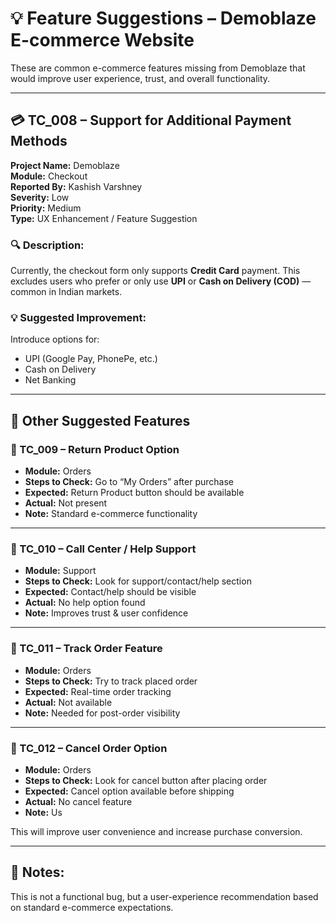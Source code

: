 # 💡 Feature Suggestions – Demoblaze E-commerce Website

These are common e-commerce features missing from Demoblaze that would improve user experience, trust, and overall functionality.

---

## 💳 TC_008 – Support for Additional Payment Methods

**Project Name:** Demoblaze  
**Module:** Checkout  
**Reported By:** Kashish Varshney  
**Severity:** Low  
**Priority:** Medium  
**Type:** UX Enhancement / Feature Suggestion

### 🔍 Description:
Currently, the checkout form only supports **Credit Card** payment. This excludes users who prefer or only use **UPI** or **Cash on Delivery (COD)** — common in Indian markets.

### 💡 Suggested Improvement:
Introduce options for:
- UPI (Google Pay, PhonePe, etc.)
- Cash on Delivery
- Net Banking

---

## 🧾 Other Suggested Features

### 🔹 TC_009 – Return Product Option
- **Module:** Orders  
- **Steps to Check:** Go to “My Orders” after purchase  
- **Expected:** Return Product button should be available  
- **Actual:** Not present  
- **Note:** Standard e-commerce functionality

---

### 🔹 TC_010 – Call Center / Help Support
- **Module:** Support  
- **Steps to Check:** Look for support/contact/help section  
- **Expected:** Contact/help should be visible  
- **Actual:** No help option found  
- **Note:** Improves trust & user confidence

---

### 🔹 TC_011 – Track Order Feature
- **Module:** Orders  
- **Steps to Check:** Try to track placed order  
- **Expected:** Real-time order tracking  
- **Actual:** Not available  
- **Note:** Needed for post-order visibility

---

### 🔹 TC_012 – Cancel Order Option
- **Module:** Orders  
- **Steps to Check:** Look for cancel button after placing order  
- **Expected:** Cancel option available before shipping  
- **Actual:** No cancel feature  
- **Note:** Us


This will improve user convenience and increase purchase conversion.

---

## 📝 Notes:
This is not a functional bug, but a user-experience recommendation based on standard e-commerce expectations.
